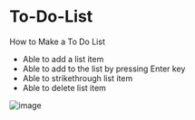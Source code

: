 # To-Do-List
How to Make a To Do List

* Able to add a list item
* Able to add to the list by pressing Enter key
* Able to strikethrough list item
* Able to delete list item

![image](https://github.com/XINEXPORT/To-Do-List/assets/40744735/0a7ee3bd-cfbe-4c13-ac00-225c43b9a6f4)

